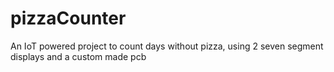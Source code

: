# pizzaCounter
An IoT powered project to count days without pizza, using 2 seven segment displays and a custom made pcb
